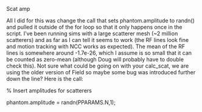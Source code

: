 Scat amp

 All I did for this was change the call that sets phantom.amplitude to randn()
 and pulled it outside of the for loop so that it only happens once in the
 script. I’ve been running sims with a large scatterer mesh (~2 million
 scatterers) and as far as I can tell it seems to work (the RF lines look fine
 and motion tracking with NCC works as expected). The mean of the RF lines is
 somewhere around -1.7e-26, which I assume is so small that it can be counted
 as zero-mean (although Doug will probably have to double check this). Not sure
 what could be going on with your calc_scat, we are using the older version of
 Field so maybe some bug was introduced further down the line?  Here is the
 call:

% Insert amplitudes for scatterers

phantom.amplitude = randn(PPARAMS.N,1);
